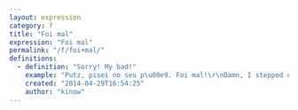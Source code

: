 ```yaml
---
layout: expression
category: f
title: "Foi mal"
expression: "Foi mal"
permalink: "/f/foi+mal/"
definitions:
  - definition: "Sorry! My bad!"
    example: "Putz, pisei no seu p\u00e9. Foi mal!\r\nDamn, I stepped on your foot. My bad!"
    created: "2014-04-29T16:54:25"
    author: "kinow"
---
```

